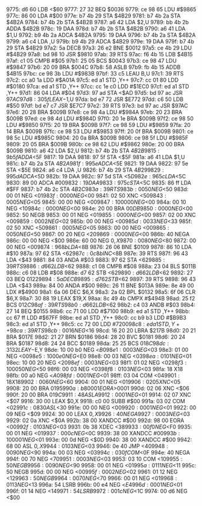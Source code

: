 9775: d6 60     LDB    <$60
9777: 27 32     BEQ    $0036
9779: ce 98 65  LDU    #$9865
977c: 86 00     LDA    #$00
977e: b7 4b 29  STA    $4B29
9781: b7 4b 2a  STA    $4B2A
9784: b7 4b 2b  STA    $4B2B
9787: a6 42     LDA    $2,U
9789: bb 4b 2b  ADDA   $4B2B
978c: 19        DAA
978d: b7 4b 2b  STA    $4B2B
9790: a6 41     LDA    $1,U
9792: b9 4b 2a  ADCA   $4B2A
9795: 19        DAA
9796: b7 4b 2a  STA    $4B2A
9799: a6 c4     LDA    ,U
979b: b9 4b 29  ADCA   $4B29
979e: 19        DAA
979f: b7 4b 29  STA    $4B29
97a2: 5a        DECB
97a3: 26 e2     BNE    $0012
97a5: ce 4b 29  LDU    #$4B29
97a8: bd 98 10  JSR    $9810
97ab: 39        RTS
97ac: f6 4b 15  LDB    $4B15
97af: c1 05     CMPB   #$05
97b1: 25 05     BCS    $0043
97b3: ce 98 47  LDU    #$9847
97b6: 20 09     BRA    $004C
97b8: 58        ASLB
97b9: fb 4b 15  ADDB   $4B15
97bc: ce 98 3b  LDU    #$983B
97bf: 33 c5     LEAU   B,U
97c1: 39        RTS
97c2: cc a0 1a  LDD    #$A01A
97c5: ed a1     STD    ,Y++
97c7: cc 01 80  LDD    #$0180
97ca: ed a1     STD    ,Y++
97cc: cc 1e c0  LDD    #$1EC0
97cf: ed a1     STD    ,Y++
97d1: 86 04     LDA    #$04
97d3: 97 ad     STA    <$AD
97d5: bd 97 ac  JSR    $97AC
97d8: 30 5f     LEAX   -$1,U
97da: bd e7 72  JSR    $E772
97dd: c6 50     LDB    #$50
97df: bd e7 c7  JSR    $E7C7
97e2: 39        RTS
97e3: bd 97 ac  JSR    $97AC
97e6: 20 28     BRA    $009B
97e8: ce 98 4a  LDU    #$984A
97eb: 20 23     BRA    $009B
97ed: ce 98 4d  LDU    #$984D
97f0: 20 1e     BRA    $009B
97f2: ce 98 50  LDU    #$9850
97f5: 20 19     BRA    $009B
97f7: ce 98 59  LDU    #$9859
97fa: 20 14     BRA    $009B
97fc: ce 98 53  LDU    #$9853
97ff: 20 0f     BRA    $009B
9801: ce 98 5c  LDU    #$985C
9804: 20 0a     BRA    $009B
9806: ce 98 5f  LDU    #$985F
9809: 20 05     BRA    $009B
980b: ce 98 62  LDU    #$9862
980e: 20 00     BRA    $009B
9810: a6 42     LDA    $2,U
9812: b7 4b 2b  STA    $4B2B
9815: 9b 5f     ADDA   <$5F
9817: 19        DAA
9818: 97 5f     STA    <$5F
981a: a6 41     LDA    $1,U
981c: b7 4b 2a  STA    $4B2A
981f: 99 5e     ADCA   <$5E
9821: 19        DAA
9822: 97 5e     STA    <$5E
9824: a6 c4     LDA    ,U
9826: b7 4b 29  STA    $4B29
9829: 99 5d     ADCA   <$5D
982b: 19        DAA
982c: 97 5d     STA    <$5D
982e: 96 5c     LDA    <$5C
9830: 89 00     ADCA   #$00
9832: 19        DAA
9833: 97 5c     STA    <$5C
9835: 86 ff     LDA    #$FF
9837: b7 4b 2c  STA    $4B2C
983a: 39        RTS
983b: 00 50     NEG    <$50
983d: 00 01     NEG    <$01
983f: 00 00     NEG    <$00
9841: 02 50     XNC    <$50
9843: 00 05     NEG    <$05
9845: 00 00     NEG    <$00
9847: 10 00 00  NEG    <$00
984a: 00 10     NEG    <$10
984c: 00 00     NEG    <$00
984e: 20 00     BRA    $00DB
9850: 00 00     NEG    <$00
9852: 50        NEGB
9853: 00 01     NEG    <$01
9855: 00 00     NEG    <$00
9857: 02 00     XNC    <$00
9859: 00 02     NEG    <$02
985b: 00 00     NEG    <$00
985d: 00 33     NEG    <$33
985f: 02 50     XNC    <$50
9861: 00 05     NEG    <$05
9863: 00 00     NEG    <$00
9865: 00 50     NEG    <$50
9867: 00 20     NEG    <$20
9869: 00 00     NEG    <$00
986b: 40        NEGA
986c: 00 00     NEG    <$00
986e: 60 00     NEG    $0,X
9870: 00 80     NEG    <$80
9872: 00 00     NEG    <$00
9874: 96 8b     LDA    <$8B
9876: 26 06     BNE    $0109
9878: 86 10     LDA    #$10
987a: 97 62     STA    <$62
987c: 0c 8b     INC    <$8B
987e: 39        RTS
987f: 96 43     LDA    <$43
9881: 84 03     ANDA   #$03
9883: 97 62     STA    <$62
9885: 39        RTS
9886: d6 62     LDB    <$62
9888: c1 08     CMPB   #$08
988a: 23 04     BLS    $011B
988c: c6 08     LDB    #$08
988e: d7 62     STB    <$62
9890: d6 62     LDB    <$62
9892: 27 03     BEQ    $0122
9894: 5a        DECB
9895: d7 62     STB    <$62
9897: 39        RTS
9898: 96 43     LDA    <$43
989a: 84 00     ANDA   #$00
989c: 26 11     BNE    $013A
989e: 8e 49 00  LDX    #$4900
98a1: 6a 06     DEC    $6,X
98a3: 2a 02     BPL    $0132
98a5: 6f 06     CLR    $6,X
98a7: 30 88 19  LEAX   $19,X
98aa: 8c 49 4b  CMPX   #$494B
98ad: 25 f2     BCS    $012C
98af: 39        RTS
98b0: d6 62     LDB    <$62
98b2: c4 03     ANDB   #$03
98b4: 27 14     BEQ    $0155
98b6: cc 71 00  LDD    #$7100
98b9: ed a1     STD    ,Y++
98bb: cc 67 ff  LDD    #$67FF
98be: ed a1     STD    ,Y++
98c0: cc b9 b3  LDD    #$B9B3
98c3: ed a1     STD    ,Y++
98c5: cc 72 00  LDD    #$7200
98c8: ed a1     STD    ,Y++
98ca: 39        RTS
98cb: 00 16     NEG    <$16
98cd: 16 20 20  LBRA   $217B
98d0: 20 21     BRA    $017E
98d2: 21 27     BRN    $0186
98d4: 28 20     BVC    $0181
98d6: 20 24     BRA    $0187
98d8: 24 24     BCC    $0189
98da: 25 25     BCS    $018C
98dc: 31 32     LEAY   -$E,Y
98de: 10 00 b0  NEG    <$B0
98e1: 00 03     NEG    <$03
98e3: 01 00     NEG    <$00
98e5: 10 00 e0  NEG    <$E0
98e8: 00 03     NEG    <$03
98ea: 01 01     NEG    <$01
98ec: 10 00 20  NEG    <$20
98ef: 00 03     NEG    <$03
98f1: 01 02     NEG    <$02
98f3: 10 00 50  NEG    <$50
98f6: 00 03     NEG    <$03
98f8: 01 03     NEG    <$03
98fa: 18        X18
98fb: 00 a0     NEG    <$A0
98fd: 00 01     NEG    <$01
98ff: 03 04     COM    <$04
9901: 18        X18
9902: 00 60     NEG    <$60
9904: 00 01     NEG    <$01
9906: 02 05     XNC    <$05
9908: 20 00     BRA    $0195
990a: b8 00 01  EORA   >$0001
990d: 02 06     XNC    <$06
990f: 20 00     BRA    $019C
9911: 48        ASLA
9912: 00 01     NEG    <$01
9914: 02 07     XNC    <$07
9916: 30 00     LEAX   $0,X
9918: c0 00     SUBB   #$00
991a: 03 02     COM    <$02
991c: 08 30     ASL    <$30
991e: 00 00     NEG    <$00
9920: 00 01     NEG    <$01
9922: 00 09     NEG    <$09
9924: 30 00     LEAX   $0,X
9926: 40        NEGA
9927: 00 03     NEG    <$03
9929: 02 0a     XNC    <$0A
992b: 38 00     XANDCC #$00
992d: 98 00     EORA   <$00
992f: 01 03     NEG    <$03
9931: 0b 38     XDEC   <$38
9933: 00 f0     NEG    <$F0
9935: 00 01     NEG    <$01
9937: 00 0c     NEG    <$0C
9939: 38 00     XANDCC #$00
993b: 10 00 01  NEG    <$01
993e: 00 0d     NEG    <$0D
9940: 38 00     XANDCC #$00
9942: 68 00     ASL    $0,X
9944: 01 03     NEG    <$03
9946: 0e 40     JMP    <$40
9948: 00 90     NEG    <$90
994a: 00 03     NEG    <$03
994c: 03 0f     COM    <$0F
994e: 40        NEGA
994f: 00 70     NEG    <$70
9951: 00 03     NEG    <$03
9953: 03 10     COM    <$10
9955: 50        NEGB
9956: 00 90     NEG    <$90
9958: 00 01     NEG    <$01
995a: 01 11     NEG    <$11
995c: 50        NEGB
995d: 00 00     NEG    <$00
995f: 00 02     NEG    <$02
9961: 01 12     NEG    <$12
9963: 50        NEGB
9964: 00 70     NEG    <$70
9966: 00 01     NEG    <$01
9968: 01 13     NEG    <$13
996a: 54        LSRB
996b: 00 e4     NEG    <$E4
996d: 00 01     NEG    <$01
996f: 01 14     NEG    <$14
9971: 54        LSRB
9972: 00 1c     NEG    <$1C
9974: 00 d6     NEG    <$00
